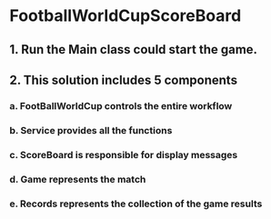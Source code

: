 # FootballWorldCupScoreBoard


## 1. Run the Main class could start the game.
## 2. This solution includes 5 components
### a. FootBallWorldCup controls the entire workflow
### b. Service provides all the functions
### c. ScoreBoard is responsible for display messages
### d. Game represents the match
### e. Records represents the collection of the game results